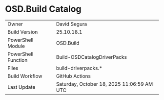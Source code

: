 ﻿# OSD.Build Catalog

| | |
|-|-|
| Owner | David Segura |
| Build Version | 25.10.18.1 |
| PowerShell Module | OSD.Build |
| PowerShell Function | Build-OSDCatalogDriverPacks |
| Files | build-driverpacks.* |
| Build Workflow | GitHub Actions |
| Last Update | Saturday, October 18, 2025 11:06:59 AM UTC |
